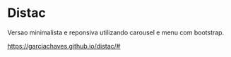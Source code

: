 # Distac
Versao minimalista e reponsiva utilizando carousel e menu com bootstrap. 

https://garciachaves.github.io/distac/#
